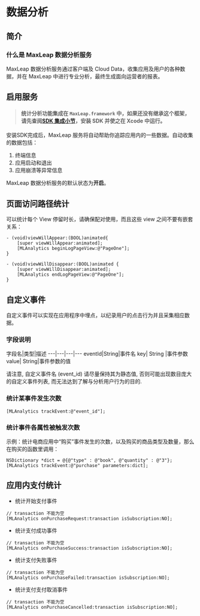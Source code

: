 
# 数据分析

## 简介
### 什么是 MaxLeap 数据分析服务
 MaxLeap 数据分析服务通过客户端及 Cloud Data，收集应用及用户的各种数据，并在 MaxLeap 中进行专业分析，最终生成面向运营者的报表。

## 启用服务

> #### 统计分析功能集成在 `MaxLeap.framework` 中，如果还没有继承这个框架，请先查阅[SDK 集成小节](ML_DOCS_GUIDE_LINK_PLACEHOLDER_IOS#SDK_Install)，安装 SDK 并使之在 Xcode 中运行。

安装SDK完成后，MaxLeap 服务将自动帮助你追踪应用内的一些数据。自动收集的数据包括：

1.	终端信息
2.	应用启动和退出
3.	应用崩溃等异常信息

MaxLeap 数据分析服务的默认状态为**开启**。

## 页面访问路径统计

可以统计每个 View 停留时长，请确保配对使用，而且这些 view 之间不要有嵌套关系：

```objective_c
- (void)viewWillAppear:(BOOL)animated{
    [super viewWillAppear:animated];
    [MLAnalytics beginLogPageView:@"PageOne"];
}
 
- (void)viewWillDisappear:(BOOL)animated {
    [super viewWillDisappear:animated];
    [MLAnalytics endLogPageView:@"PageOne"];
}
```
 
## 自定义事件

自定义事件可以实现在应用程序中埋点，以纪录用户的点击行为并且采集相应数据。

### 字段说明

字段名|类型|描述
---|---|---|---
eventId|String|事件名
key| String |事件参数
value| String|事件参数的值

请注意, 自定义事件名 (event_id) 请尽量保持其为静态值, 否则可能出现数目庞大的自定义事件列表, 而无法达到了解与分析用户行为的目的.
 
### 统计某事件发生次数

```
[MLAnalytics trackEvent:@"event_id"];
```

### 统计事件各属性被触发次数

示例：统计电商应用中“购买”事件发生的次数，以及购买的商品类型及数量，那么在购买的函数里调用：

```objective_c
NSDictionary *dict = @{@"type" : @"book", @"quantity" : @"3"};
[MLAnalytics trackEvent:@"purchase" parameters:dict];
```

## 应用内支付统计

- 统计开始支付事件

```
// transaction 不能为空
[MLAnalytics onPurchaseRequest:transaction isSubscription:NO];
```

- 统计支付成功事件

```
// transaction 不能为空
[MLAnalytics onPurchaseSuccess:transaction isSubscription:NO];
```

- 统计支付失败事件

```
// transaction 不能为空
[MLAnalytics onPurchaseFailed:transaction isSubscription:NO];
```

- 统计支付支付取消事件

```
// transaction 不能为空
[MLAnalytics onPurchaseCancelled:transaction isSubscription:NO];
```

<!--
## 游戏统计

### 跟踪玩家充值

**【用途和用法】**

跟踪玩家充值现金而获得虚拟币的行为，充入的现金将反映至游戏收入中。

充值过程可以跟踪四个状态：1、发出有效的充值请求；2、确认某次充值请求已完成充值；3、充值失败；4、充值被用户取消。

你可在玩家发起充值请求时（例如玩家选择了某个充值包，进入支付流程那一刻）调用 `onChargeRequest`，并传入该笔交易的唯一订单ID和详细信息；在确认玩家支付成功时调用`onChargeSuccess`；在玩家支付失败时调用 `onChargeFailed`；在玩家取消支付时调用 `onChargeCancelled`。所有状态均需要传入订单ID。

**注意：**

1、orderID是标识交易的关键，每一次的充值请求都需要是不同的orderID，否则会被认为重复数据而丢弃，造成收入数据偏差的情况。

2、orderID由你自己构造和管理，可以使用类似 userID+时间戳+随机数 的方式来自己定义orderID，来保障其唯一性。

3、收入数据以调用了onChargeSuccess为准，Success调用时的orderID要与Request中orderID对应，才可追溯到交易内容，有效计量。 Request必须调用，且需要早于Success，否则可能影响收入数据的金额计数。


**【接口说明：（MLGAVirtualCurrency类）】**
 
```
//充值请求
+ (void)onChargeRequest:(SKPaymentTransaction *)transaction 
				   orderId:(NSString *)orderId
		   currencyAmount:(double)currencyAmount 
		     currencyType:(NSString *)currencyType
   virtualCurrencyAmount:(double)virtualCurrencyAmount
   				 paySource:(NSString *)paySource;

//充值成功
+ (void)onChargeSuccess:(SKPaymentTransaction *)transaction orderId:(NSString *)orderId;

// 充值失败
+ (void)onChargeFailed:(SKPaymentTransaction *)transaction orderId:(NSString *)orderId;

// 充值取消
+ (void)onChargeCancelled:(SKPaymentTransaction *)transaction orderId:(NSString *)orderId;
```

**参数说明：**

参数  |类型  |	描述
------------|------|-------
transaction | SKPaymentTransaction | 用来进行支付的对象，不能为空
orderId	  | NSString | 订单ID，最多64个字符。用于唯一标识一次交易。<br>*如果多次充值成功的orderID重复，将只算首次成功的数据，其他数据会认为重复数据丢弃。<br>\*如果Success调用时传入的orderID在之前Request没有对应orderID，则记录充值次数，但不会有收入金额体现。
currencyAmount | double | 现金金额或现金等价物的额度。
currencyType	| NSString | 请使用国际标准组织ISO 4217中规范的3位字母代码标记货币类型。点击查看参考 例：人民币CNY；美元USD；欧元EUR（如果你使用其他自定义等价物作为现金，亦可使用ISO 217中没有的3位字母组合传入货币类型，我们会在报表页面中提供汇率设定功能）
virtualCurrencyAmount | double | 虚拟币金额
paymentSource	| NSString | 支付的途径，最多16个字符。例如：“支付宝”“苹果官方”“XX支付SDK”

示例1：

玩家使用支付宝方式成功购买了“大号宝箱”（实际为100元人民币购入1000元宝的礼包），该笔操作的订单编号为account123-0923173248-11。可以如下调用：

```
//1）在向支付宝支付SDK发出请求时，同时调用：
[MLGAVirtualCurrencyonChargeRequst:transaction orderId:@"account123-0923173248-11" currencyAmount:100 currencyType@"CNY" virtualCurrencyAmount:1000 paymentType: @"Alipay"];

//2）订单account123-0923173248-11充值成功后调用：
[MLGAVirtualCurrency onChargeSuccess:transaction orderId:@"account123-0923173248-11"];
```

示例2：

在一款与91联运的游戏中，游戏使用了91的支付聚合SDK，玩家购买一个“钻石礼包1”（10个91豆购买60钻石），该笔操作的订单号为“7837331”。由于此类聚合SDK往往要求使用其自有的“代币”（91使用91豆，兑换人民币比例1：1）做充值依据，建议将“代币”折算为人民币后再调用统计：
 
```
//1）在向91支付SDK发出请求时，进行调用
[MLGAVirtualCurrency onChargeRequst:transaction orderId:@"7837331" iapId: @"钻石礼包1" currencyAmount:10 currencyType@”CNY” virtualCurrencyAmount:60 paymentType: @"91 SDK "];
//2）订单order001充值成功：
[MLGAVirtualCurrency onChargeSuccess:transaction orderId: @"7837331"];
```

**【用途和用法】**

- 游戏中除了可通过充值来获得虚拟币外，可能会在任务奖励、登录奖励、成就奖励等环节免费发放给玩家虚拟币，来培养他们使用虚拟币的习惯。开发者可通过此方法跟踪全部免费赠予虚拟币的数据。
- 在成功向玩家赠予虚拟币时调用onReward方法来传入相关数据。
- 只获得过赠予虚拟币的玩家不会被记为付费玩家。赠予的虚拟币会计入到所有的虚拟币产出中，也计入到留存虚拟币中。
【接口说明：（MLGAVirtualCurrency类）】
 

//赠予虚拟币
+ (void)onReward:(double)virtualCurrencyAmount reason:(NSString *)reason;
 

**参数说明：**

参数|类型|描述
---|----|----
virtualCurrencyAmount|double|虚拟币金额。
reason|NSString|赠送虚拟币原因/类型。格式：32个字符内的中文、空格、英文、数字。不要带有任何开发中的转义字符，如斜杠<br>**注意：最多支持100种不同原因。**

示例1：玩家在完成了新手引导后，成功获得了免费赠送的5个钻石：
 
```
[MLGAVirtualCurrency onReward:5 reason:@"新手奖励"];
```

示例2：玩家在游戏竞技场中排名较高，而获得了100消费券奖励：

```
[MLGAVirtualCurrency onReward:100reason:@"竞技场Top2"];
```

### 跟踪游戏消费点

**【用途和用法】**

- 跟踪游戏中全部使用到虚拟币的消费点，如购买虚拟道具、VIP服务、复活等
- 跟踪某物品或服务的耗尽
- 在任意消费点发生时尽快调用onPurchase，在某个道具/服务被用掉（消失）时尽快调用onUse
- 消费点特指有价值的虚拟币的消费过程，如果游戏中存在普通游戏金币可购买的虚拟物品，不建议在此处统计。

**【接口说明：（MLGAItem类）】**
 
```
//记录付费点
+ (void)onPurchase:(NSString *)item itemNumber:(int) number priceInVirtualCurrency:(double) price;
//消耗物品或服务等
+ (void) onUse:(NSString *)item itemNumber:(int)number;
```

**参数说明：**

参数|类型|描述
---|---|---
item|NSString|某个消费点的编号，最多32个字符。
number|int|消费数量
price|double|虚拟币单价

示例1：
玩家以25元宝/个的单价购买了两个类别号为“helmet1”的头盔，可以调用：

```
[MLGAItem onPurchase: @"helmet1" itemNumber:2 priceInVirtualCurrency:25];
```

其中一个头盔在战斗中由于损坏过度而消失。

```
[MLGAItem onUse: @"helmet1" itemNumber:1];
```

示例2：
玩家在某关卡中死亡，使用5个钻石进行复活。可调用：

```
[MLGAItem onPurchase: @"revival" itemNumber:1 priceInVirtualCurrency:5];
```

### 任务、关卡或副本

**【用途和用法】**

- 跟踪玩家任务/关卡/副本的情况。

**【接口说明：（MLGAMission类）】**


```
//接到任务
+ (void)onBegin:(NSString *)missionId;
//完成任务
+ (void)onCompleted:(NSString *)missionId;
//任务失败
+ (void)onFailed:(NSString *)missionId failedCause:(NSString *)cause;
```

**参数说明：**

参数|类型|是否必填|描述
missionId|NSString|必填|任务、关卡或副本的编号，最多32个字符。
cause|NSString|必填|失败原因，最多16个字符。共支持100种原因，此处可填写ID，别名可在报表编辑。

示例1：
玩家进入名称为“蓝色龙之领地”的关卡。可调用：

```
[MLGAMission onBegin:@"蓝色龙之领地"];
```

游戏进入了后台，如果再次进入游戏时，关卡可继续，可调用:

```
// 暂停 `蓝色龙之领地` 任务计时
[MLGAMission onPause:@"蓝色龙之领地"];

// 暂停对所有任务的计时
[MLGAMission pauseAll];
```

玩家重新进入游戏，如果关卡可继续，可调用：

```
// 继续对某个任务计时
[MLGAMission onResume:@"aMission"];

// 继续所有任务的计时
[MLGAMission resumeAll];
```

**说明：** 在应用触发 `UIApplicationWillResignActiveNotification` 消息时，SDK 会调用 `[MLGAMission pauseAll];` 暂停所有任务/关卡的计时。在应用触发 `UIApplicationDidBecomeActiveNotification` 消息时，SDK 会调用 `[MLGAMission resumeAll];` 恢复所有任务/关卡的计时。

玩家成功打过了关卡：

```
[MLGAMission onCompleted:@"蓝色龙之领地"];
```

示例2：
玩家接到了“主线任务5”后，又接受了某个主线任务“赚钱1”，之后他在赚钱任务1进行中因为觉得任务过难，放弃任务而失败。

```
[MLGAMission onBegin:@"主线任务5"];
[MLGAMission onBegin:@"赚钱1"];
[MLGAMission onFailed:@"赚钱1" failedCause:@"quit"];
```

-->